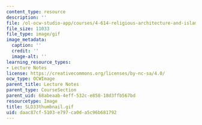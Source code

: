```yaml
---
content_type: resource
description: ''
file: /ol-ocw-studio-app/courses/4-614-religious-architecture-and-islamic-cultures-fall-2002/daac87cf5103e797ca0da5c96b681792_SLD33thumbnail.gif
file_size: 11033
file_type: image/gif
image_metadata:
  caption: ''
  credit: ''
  image-alt: ''
learning_resource_types:
- Lecture Notes
license: https://creativecommons.org/licenses/by-nc-sa/4.0/
ocw_type: OCWImage
parent_title: Lecture Notes
parent_type: CourseSection
parent_uid: 68abeaab-4eff-532c-e858-18d3ffb567bd
resourcetype: Image
title: SLD33thumbnail.gif
uid: daac87cf-5103-e797-ca0d-a5c96b681792
---
```


